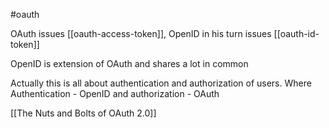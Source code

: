 #oauth 

OAuth issues [[oauth-access-token]], OpenID in his turn issues [[oauth-id-token]]

OpenID is extension of OAuth and shares a lot in common

Actually this is all about authentication and authorization of  users. Where Authentication - OpenID and authorization - OAuth

[[The Nuts and Bolts of OAuth 2.0]]